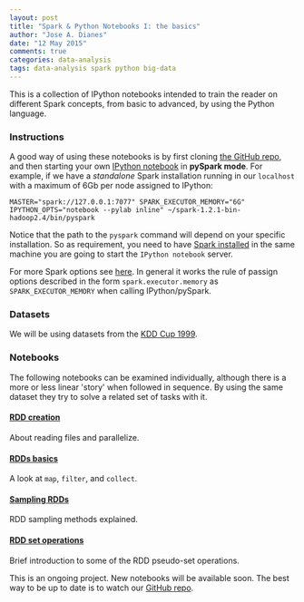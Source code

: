 ```yaml
---
layout: post
title: "Spark & Python Notebooks I: the basics"
author: "Jose A. Dianes"
date: "12 May 2015"
comments: true
categories: data-analysis   
tags: data-analysis spark python big-data
---
```


This is a collection of IPython notebooks intended to train the reader
on different Spark concepts, from basic to advanced, by using the Python
language.  

### Instructions  

A good way of using these notebooks is by first cloning [the GitHub repo](https://github.com/jadianes/spark-py-notebooks), and then 
starting your own [IPython notebook](http://ipython.org/notebook.html) in 
**pySpark mode**. For example, if we have a *standalone* Spark installation
running in our `localhost` with a maximum of 6Gb per node assigned to IPython:  

    MASTER="spark://127.0.0.1:7077" SPARK_EXECUTOR_MEMORY="6G" IPYTHON_OPTS="notebook --pylab inline" ~/spark-1.2.1-bin-hadoop2.4/bin/pyspark

Notice that the path to the `pyspark` command will depend on your specific 
installation. So as requirement, you need to have
[Spark installed](https://spark.apache.org/docs/latest/index.html) in 
the same machine you are going to start the `IPython notebook` server.     

For more Spark options see [here](https://spark.apache.org/docs/latest/spark-standalone.html). In general it works the rule of passign options 
described in the form `spark.executor.memory` as `SPARK_EXECUTOR_MEMORY` when
calling IPython/pySpark.   
 
### Datasets  

We will be using datasets from the [KDD Cup 1999](http://kdd.ics.uci.edu/databases/kddcup99/kddcup99.html).

### Notebooks  

The following notebooks can be examined individually, although there is a more
or less linear 'story' when followed in sequence. By using the same dataset
they try to solve a related set of tasks with it.  
 
#### [RDD creation](http://nbviewer.ipython.org/github/jadianes/spark-py-notebooks/blob/master/nb1-rdd-creation/nb1-rdd-creation.ipynb)  

About reading files and parallelize.  
  
#### [RDDs basics](http://nbviewer.ipython.org/github/jadianes/spark-py-notebooks/blob/master/nb2-rdd-basics/nb2-rdd-basics.ipynb)

A look at `map`, `filter`, and `collect`.  
  
#### [Sampling RDDs](http://nbviewer.ipython.org/github/jadianes/spark-py-notebooks/blob/master/nb3-rdd-sampling/nb3-rdd-sampling.ipynb)  

RDD sampling methods explained.    
  
#### [RDD set operations](http://nbviewer.ipython.org/github/jadianes/spark-py-notebooks/blob/master/nb4-rdd-set/nb4-rdd-set.ipynb)    

Brief introduction to some of the RDD pseudo-set operations.   

This is an ongoing project. New notebooks will be available soon. The best way
to be up to date is to watch our [GitHub repo](https://github.com/jadianes/spark-py-notebooks).